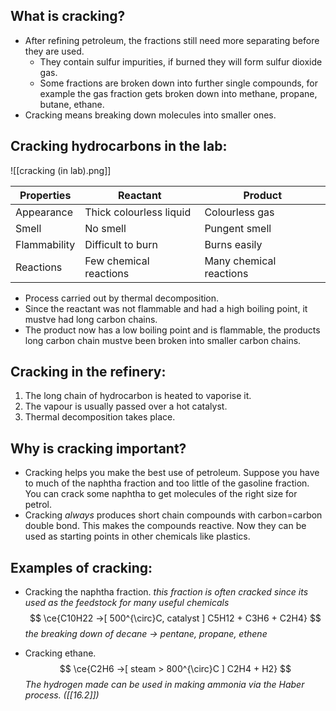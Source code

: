 ## What is cracking?
- After refining petroleum, the fractions still need more separating before they are used.
	- They contain sulfur impurities, if burned they will form sulfur dioxide gas.
	- Some fractions are broken down into further single compounds, for example the gas fraction gets broken down into methane, propane, butane, ethane.
- Cracking means breaking down molecules into smaller ones.

## Cracking hydrocarbons in the lab:
![[cracking (in lab).png]]

| Properties   | Reactant                | Product                 |
| ------------ | ----------------------- | ----------------------- |
| Appearance   | Thick colourless liquid | Colourless gas          |
| Smell        | No smell                | Pungent smell           |
| Flammability | Difficult to burn       | Burns easily            |
| Reactions    | Few chemical reactions  | Many chemical reactions |

- Process carried out by thermal decomposition.
- Since the reactant was not flammable and had a high boiling point, it mustve had long carbon chains.
- The product now has a low boiling point and is flammable, the products long carbon chain mustve been broken into smaller carbon chains.

## Cracking in the refinery:
1. The long chain of hydrocarbon is heated to vaporise it.
2. The vapour is usually passed over a hot catalyst.
3. Thermal decomposition takes place.

## Why is cracking important?
- Cracking helps you make the best use of petroleum. Suppose you have to much of the naphtha fraction and too little of the gasoline fraction. You can crack some naphtha to get molecules of the right size for petrol.
- Cracking *always* produces short chain compounds with carbon=carbon double bond. This makes the compounds reactive. Now they can be used as starting points in other chemicals like plastics.

## Examples of cracking:
- Cracking the naphtha fraction. *this fraction is often cracked since its used as the feedstock for many useful chemicals*
$$
\ce{C10H22 ->[ 500^{\circ}C, catalyst ] C5H12 + C3H6 + C2H4}
$$
*the breaking down of decane -> pentane, propane, ethene*

- Cracking ethane.
$$
\ce{C2H6 ->[ steam > 800^{\circ}C ] C2H4 + H2}
$$
*The hydrogen made can be used in making ammonia via the Haber process. ([[16.2]])*